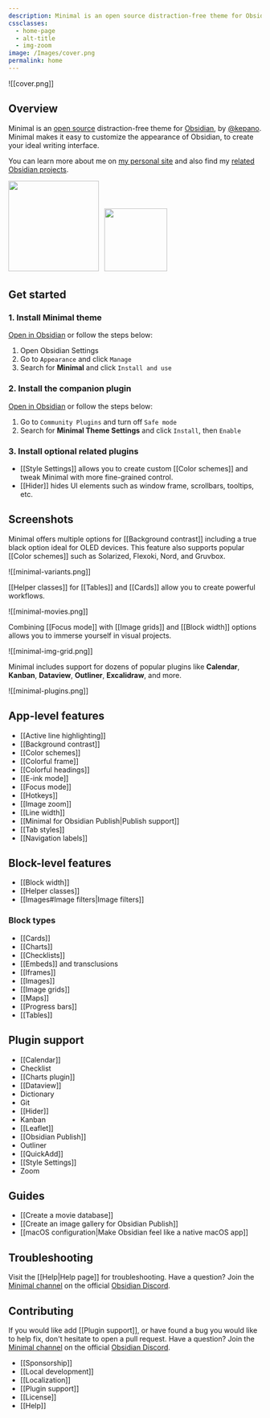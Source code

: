 ```yaml
---
description: Minimal is an open source distraction-free theme for Obsidian, by @kepano. Minimal makes it easy to customize the appearance of Obsidian, to create your ideal writing interface.
cssclasses:
  - home-page
  - alt-title
  - img-zoom
image: /Images/cover.png
permalink: home
---
```


![[cover.png]]

## Overview

Minimal is an [open source](https://github.com/kepano/obsidian-minimal) distraction-free theme for [Obsidian](https://obsidian.md/), by [@kepano](https://stephango.com/about). Minimal makes it easy to customize the appearance of Obsidian, to create your ideal writing interface.

You can learn more about me on [my personal site](https://stephango.com/about) and also find my [related Obsidian projects](https://stephango.com/obsidian).

<a href="https://www.buymeacoffee.com/kepano"><img src="https://img.buymeacoffee.com/button-api/?text=Buy me a coffee&emoji=&slug=kepano&button_colour=6a8695&font_colour=ffffff&font_family=Poppins&outline_colour=000000&coffee_colour=FFDD00" width="180px"></a> <a href="https://github.com/kepano/obsidian-minimal"><img src="https://img.shields.io/github/stars/kepano/obsidian-minimal?style=social" style="padding:7px 7px 5px" width="125"></a>

## Get started

### 1. Install Minimal theme

[Open in Obsidian](obsidian://show-theme?name=Minimal) or follow the steps below:

1. Open Obsidian Settings
2. Go to `Appearance` and click `Manage`
3. Search for **Minimal** and click `Install and use`

### 2. Install the companion plugin

[Open in Obsidian](obsidian://show-plugin?id=obsidian-minimal-settings) or follow the steps below:

1. Go to `Community Plugins` and turn off `Safe mode`
2. Search for **Minimal Theme Settings** and click `Install`, then `Enable`

### 3. Install optional related plugins

- [[Style Settings]] allows you to create custom [[Color schemes]] and tweak Minimal with more fine-grained control.
- [[Hider]] hides UI elements such as window frame, scrollbars, tooltips, etc.

## Screenshots

Minimal offers multiple options for [[Background contrast]] including a true black option ideal for OLED devices. This feature also supports popular [[Color schemes]] such as Solarized, Flexoki, Nord, and Gruvbox.

![[minimal-variants.png]]

[[Helper classes]] for [[Tables]] and [[Cards]] allow you to create powerful workflows.

![[minimal-movies.png]]

Combining [[Focus mode]] with [[Image grids]] and [[Block width]] options allows you to immerse yourself in visual projects.

![[minimal-img-grid.png]]

Minimal includes support for dozens of popular plugins like **Calendar**, **Kanban**, **Dataview**, **Outliner**, **Excalidraw**, and more.

![[minimal-plugins.png]]

## App-level features

- [[Active line highlighting]]
- [[Background contrast]]
- [[Color schemes]]
- [[Colorful frame]]
- [[Colorful headings]]
- [[E-ink mode]]
- [[Focus mode]]
- [[Hotkeys]]
- [[Image zoom]]
- [[Line width]]
- [[Minimal for Obsidian Publish|Publish support]]
- [[Tab styles]]
- [[Navigation labels]]

## Block-level features

- [[Block width]]
- [[Helper classes]]
- [[Images#Image filters|Image filters]]

### Block types

- [[Cards]]
- [[Charts]]
- [[Checklists]]
- [[Embeds]] and transclusions
- [[Iframes]]
- [[Images]]
- [[Image grids]]
- [[Maps]]
- [[Progress bars]]
- [[Tables]]

## Plugin support

- [[Calendar]]
- Checklist
- [[Charts plugin]]
- [[Dataview]]
- Dictionary
- Git
- [[Hider]]
- Kanban
- [[Leaflet]]
- [[Obsidian Publish]]
- Outliner
- [[QuickAdd]]
- [[Style Settings]]
- Zoom

## Guides

- [[Create a movie database]]
- [[Create an image gallery for Obsidian Publish]]
- [[macOS configuration|Make Obsidian feel like a native macOS app]]

## Troubleshooting

Visit the [[Help|Help page]] for troubleshooting. Have a question? Join the [Minimal channel](https://discord.com/channels/686053708261228577/931008597557649410) on the official [Obsidian Discord](https://discord.gg/veuWUTm).

## Contributing

If you would like add [[Plugin support]], or have found a bug you would like to help fix, don't hesitate to open a pull request. Have a question? Join the [Minimal channel](https://discord.com/channels/686053708261228577/931008597557649410) on the official [Obsidian Discord](https://discord.gg/veuWUTm).

- [[Sponsorship]]
- [[Local development]]
- [[Localization]]
- [[Plugin support]]
- [[License]]
- [[Help]]
